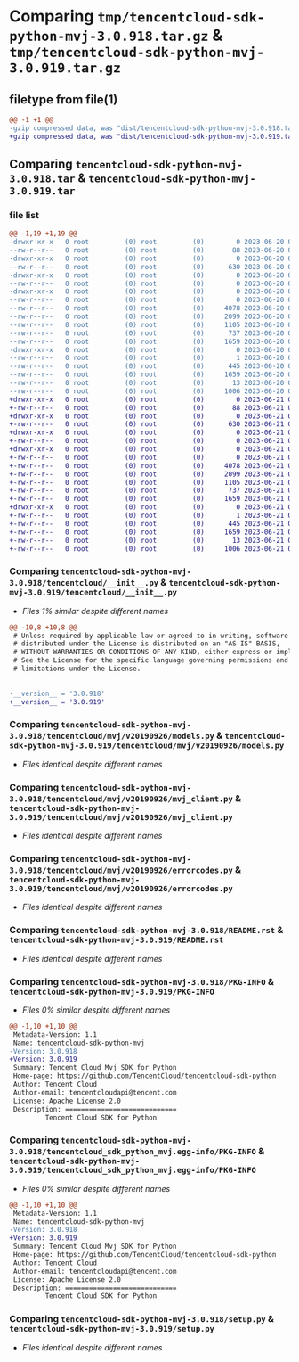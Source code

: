 # Comparing `tmp/tencentcloud-sdk-python-mvj-3.0.918.tar.gz` & `tmp/tencentcloud-sdk-python-mvj-3.0.919.tar.gz`

## filetype from file(1)

```diff
@@ -1 +1 @@
-gzip compressed data, was "dist/tencentcloud-sdk-python-mvj-3.0.918.tar", last modified: Tue Jun 20 02:45:02 2023, max compression
+gzip compressed data, was "dist/tencentcloud-sdk-python-mvj-3.0.919.tar", last modified: Wed Jun 21 00:32:50 2023, max compression
```

## Comparing `tencentcloud-sdk-python-mvj-3.0.918.tar` & `tencentcloud-sdk-python-mvj-3.0.919.tar`

### file list

```diff
@@ -1,19 +1,19 @@
-drwxr-xr-x   0 root         (0) root         (0)        0 2023-06-20 02:45:02.000000 tencentcloud-sdk-python-mvj-3.0.918/
--rw-r--r--   0 root         (0) root         (0)       88 2023-06-20 02:45:02.000000 tencentcloud-sdk-python-mvj-3.0.918/setup.cfg
-drwxr-xr-x   0 root         (0) root         (0)        0 2023-06-20 02:45:02.000000 tencentcloud-sdk-python-mvj-3.0.918/tencentcloud/
--rw-r--r--   0 root         (0) root         (0)      630 2023-06-20 02:45:02.000000 tencentcloud-sdk-python-mvj-3.0.918/tencentcloud/__init__.py
-drwxr-xr-x   0 root         (0) root         (0)        0 2023-06-20 02:45:02.000000 tencentcloud-sdk-python-mvj-3.0.918/tencentcloud/mvj/
--rw-r--r--   0 root         (0) root         (0)        0 2023-06-20 02:45:02.000000 tencentcloud-sdk-python-mvj-3.0.918/tencentcloud/mvj/__init__.py
-drwxr-xr-x   0 root         (0) root         (0)        0 2023-06-20 02:45:02.000000 tencentcloud-sdk-python-mvj-3.0.918/tencentcloud/mvj/v20190926/
--rw-r--r--   0 root         (0) root         (0)        0 2023-06-20 02:45:02.000000 tencentcloud-sdk-python-mvj-3.0.918/tencentcloud/mvj/v20190926/__init__.py
--rw-r--r--   0 root         (0) root         (0)     4078 2023-06-20 02:45:02.000000 tencentcloud-sdk-python-mvj-3.0.918/tencentcloud/mvj/v20190926/models.py
--rw-r--r--   0 root         (0) root         (0)     2099 2023-06-20 02:45:02.000000 tencentcloud-sdk-python-mvj-3.0.918/tencentcloud/mvj/v20190926/mvj_client.py
--rw-r--r--   0 root         (0) root         (0)     1105 2023-06-20 02:45:02.000000 tencentcloud-sdk-python-mvj-3.0.918/tencentcloud/mvj/v20190926/errorcodes.py
--rw-r--r--   0 root         (0) root         (0)      737 2023-06-20 02:45:02.000000 tencentcloud-sdk-python-mvj-3.0.918/README.rst
--rw-r--r--   0 root         (0) root         (0)     1659 2023-06-20 02:45:02.000000 tencentcloud-sdk-python-mvj-3.0.918/PKG-INFO
-drwxr-xr-x   0 root         (0) root         (0)        0 2023-06-20 02:45:02.000000 tencentcloud-sdk-python-mvj-3.0.918/tencentcloud_sdk_python_mvj.egg-info/
--rw-r--r--   0 root         (0) root         (0)        1 2023-06-20 02:45:02.000000 tencentcloud-sdk-python-mvj-3.0.918/tencentcloud_sdk_python_mvj.egg-info/dependency_links.txt
--rw-r--r--   0 root         (0) root         (0)      445 2023-06-20 02:45:02.000000 tencentcloud-sdk-python-mvj-3.0.918/tencentcloud_sdk_python_mvj.egg-info/SOURCES.txt
--rw-r--r--   0 root         (0) root         (0)     1659 2023-06-20 02:45:02.000000 tencentcloud-sdk-python-mvj-3.0.918/tencentcloud_sdk_python_mvj.egg-info/PKG-INFO
--rw-r--r--   0 root         (0) root         (0)       13 2023-06-20 02:45:02.000000 tencentcloud-sdk-python-mvj-3.0.918/tencentcloud_sdk_python_mvj.egg-info/top_level.txt
--rw-r--r--   0 root         (0) root         (0)     1006 2023-06-20 02:45:02.000000 tencentcloud-sdk-python-mvj-3.0.918/setup.py
+drwxr-xr-x   0 root         (0) root         (0)        0 2023-06-21 00:32:50.000000 tencentcloud-sdk-python-mvj-3.0.919/
+-rw-r--r--   0 root         (0) root         (0)       88 2023-06-21 00:32:50.000000 tencentcloud-sdk-python-mvj-3.0.919/setup.cfg
+drwxr-xr-x   0 root         (0) root         (0)        0 2023-06-21 00:32:50.000000 tencentcloud-sdk-python-mvj-3.0.919/tencentcloud/
+-rw-r--r--   0 root         (0) root         (0)      630 2023-06-21 00:32:49.000000 tencentcloud-sdk-python-mvj-3.0.919/tencentcloud/__init__.py
+drwxr-xr-x   0 root         (0) root         (0)        0 2023-06-21 00:32:50.000000 tencentcloud-sdk-python-mvj-3.0.919/tencentcloud/mvj/
+-rw-r--r--   0 root         (0) root         (0)        0 2023-06-21 00:32:49.000000 tencentcloud-sdk-python-mvj-3.0.919/tencentcloud/mvj/__init__.py
+drwxr-xr-x   0 root         (0) root         (0)        0 2023-06-21 00:32:50.000000 tencentcloud-sdk-python-mvj-3.0.919/tencentcloud/mvj/v20190926/
+-rw-r--r--   0 root         (0) root         (0)        0 2023-06-21 00:32:49.000000 tencentcloud-sdk-python-mvj-3.0.919/tencentcloud/mvj/v20190926/__init__.py
+-rw-r--r--   0 root         (0) root         (0)     4078 2023-06-21 00:32:49.000000 tencentcloud-sdk-python-mvj-3.0.919/tencentcloud/mvj/v20190926/models.py
+-rw-r--r--   0 root         (0) root         (0)     2099 2023-06-21 00:32:49.000000 tencentcloud-sdk-python-mvj-3.0.919/tencentcloud/mvj/v20190926/mvj_client.py
+-rw-r--r--   0 root         (0) root         (0)     1105 2023-06-21 00:32:49.000000 tencentcloud-sdk-python-mvj-3.0.919/tencentcloud/mvj/v20190926/errorcodes.py
+-rw-r--r--   0 root         (0) root         (0)      737 2023-06-21 00:32:49.000000 tencentcloud-sdk-python-mvj-3.0.919/README.rst
+-rw-r--r--   0 root         (0) root         (0)     1659 2023-06-21 00:32:50.000000 tencentcloud-sdk-python-mvj-3.0.919/PKG-INFO
+drwxr-xr-x   0 root         (0) root         (0)        0 2023-06-21 00:32:50.000000 tencentcloud-sdk-python-mvj-3.0.919/tencentcloud_sdk_python_mvj.egg-info/
+-rw-r--r--   0 root         (0) root         (0)        1 2023-06-21 00:32:49.000000 tencentcloud-sdk-python-mvj-3.0.919/tencentcloud_sdk_python_mvj.egg-info/dependency_links.txt
+-rw-r--r--   0 root         (0) root         (0)      445 2023-06-21 00:32:50.000000 tencentcloud-sdk-python-mvj-3.0.919/tencentcloud_sdk_python_mvj.egg-info/SOURCES.txt
+-rw-r--r--   0 root         (0) root         (0)     1659 2023-06-21 00:32:49.000000 tencentcloud-sdk-python-mvj-3.0.919/tencentcloud_sdk_python_mvj.egg-info/PKG-INFO
+-rw-r--r--   0 root         (0) root         (0)       13 2023-06-21 00:32:49.000000 tencentcloud-sdk-python-mvj-3.0.919/tencentcloud_sdk_python_mvj.egg-info/top_level.txt
+-rw-r--r--   0 root         (0) root         (0)     1006 2023-06-21 00:32:49.000000 tencentcloud-sdk-python-mvj-3.0.919/setup.py
```

### Comparing `tencentcloud-sdk-python-mvj-3.0.918/tencentcloud/__init__.py` & `tencentcloud-sdk-python-mvj-3.0.919/tencentcloud/__init__.py`

 * *Files 1% similar despite different names*

```diff
@@ -10,8 +10,8 @@
 # Unless required by applicable law or agreed to in writing, software
 # distributed under the License is distributed on an "AS IS" BASIS,
 # WITHOUT WARRANTIES OR CONDITIONS OF ANY KIND, either express or implied.
 # See the License for the specific language governing permissions and
 # limitations under the License.
 
 
-__version__ = '3.0.918'
+__version__ = '3.0.919'
```

### Comparing `tencentcloud-sdk-python-mvj-3.0.918/tencentcloud/mvj/v20190926/models.py` & `tencentcloud-sdk-python-mvj-3.0.919/tencentcloud/mvj/v20190926/models.py`

 * *Files identical despite different names*

### Comparing `tencentcloud-sdk-python-mvj-3.0.918/tencentcloud/mvj/v20190926/mvj_client.py` & `tencentcloud-sdk-python-mvj-3.0.919/tencentcloud/mvj/v20190926/mvj_client.py`

 * *Files identical despite different names*

### Comparing `tencentcloud-sdk-python-mvj-3.0.918/tencentcloud/mvj/v20190926/errorcodes.py` & `tencentcloud-sdk-python-mvj-3.0.919/tencentcloud/mvj/v20190926/errorcodes.py`

 * *Files identical despite different names*

### Comparing `tencentcloud-sdk-python-mvj-3.0.918/README.rst` & `tencentcloud-sdk-python-mvj-3.0.919/README.rst`

 * *Files identical despite different names*

### Comparing `tencentcloud-sdk-python-mvj-3.0.918/PKG-INFO` & `tencentcloud-sdk-python-mvj-3.0.919/PKG-INFO`

 * *Files 0% similar despite different names*

```diff
@@ -1,10 +1,10 @@
 Metadata-Version: 1.1
 Name: tencentcloud-sdk-python-mvj
-Version: 3.0.918
+Version: 3.0.919
 Summary: Tencent Cloud Mvj SDK for Python
 Home-page: https://github.com/TencentCloud/tencentcloud-sdk-python
 Author: Tencent Cloud
 Author-email: tencentcloudapi@tencent.com
 License: Apache License 2.0
 Description: ============================
         Tencent Cloud SDK for Python
```

### Comparing `tencentcloud-sdk-python-mvj-3.0.918/tencentcloud_sdk_python_mvj.egg-info/PKG-INFO` & `tencentcloud-sdk-python-mvj-3.0.919/tencentcloud_sdk_python_mvj.egg-info/PKG-INFO`

 * *Files 0% similar despite different names*

```diff
@@ -1,10 +1,10 @@
 Metadata-Version: 1.1
 Name: tencentcloud-sdk-python-mvj
-Version: 3.0.918
+Version: 3.0.919
 Summary: Tencent Cloud Mvj SDK for Python
 Home-page: https://github.com/TencentCloud/tencentcloud-sdk-python
 Author: Tencent Cloud
 Author-email: tencentcloudapi@tencent.com
 License: Apache License 2.0
 Description: ============================
         Tencent Cloud SDK for Python
```

### Comparing `tencentcloud-sdk-python-mvj-3.0.918/setup.py` & `tencentcloud-sdk-python-mvj-3.0.919/setup.py`

 * *Files identical despite different names*

